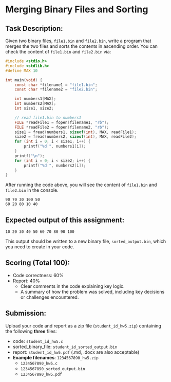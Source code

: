 # Merging Binary Files and Sorting

## Task Description:
Given two binary files, `file1.bin` and `file2.bin`, write a program that merges the two files and sorts the contents in ascending order. You can check the content of `file1.bin` and `file2.bin` via:
```c
#include <stdio.h>
#include <stdlib.h>
#define MAX 10

int main(void) {
    const char *filename1 = "file1.bin";
    const char *filename2 = "file2.bin";

    int numbers1[MAX];
    int numbers2[MAX];
    int size1, size2;

    // read file1.bin to numbers1
    FILE *readFile1 = fopen(filename1, "rb");
    FILE *readFile2 = fopen(filename2, "rb");
    size1 = fread(numbers1, sizeof(int), MAX, readFile1);
    size2 = fread(numbers2, sizeof(int), MAX, readFile2);
    for (int i = 0; i < size1; i++) {
        printf("%d ", numbers1[i]);
    }
    printf("\n");
    for (int i = 0; i < size2; i++) {
        printf("%d ", numbers2[i]);
    }
}
```
After running the code above, you will see the content of `file1.bin` and `file2.bin` in the console.
```
90 70 30 100 50 
60 20 80 10 40
```
## Expected output of this assignment:
```
10 20 30 40 50 60 70 80 90 100
```
This output should be written to a new binary file, `sorted_output.bin`, which you need to create in your code.

## Scoring (Total 100):
- Code correctness: 60%
- Report: 40%
    - Clear comments in the code explaining key logic.
    - A summary of how the problem was solved, including key decisions or challenges encountered.


## Submission:
Upload your code and report as a zip file (`student_id_hw5.zip`) containing the following **three** files:
- code: `student_id_hw5.c`
- sorted_binary_file: `student_id_sorted_output.bin`
- report: `student_id_hw5.pdf` (.md, .docx are also acceptable)
- **Example filenames**: `1234567890_hw5.zip`
    - `1234567890_hw5.c`
    - `1234567890_sorted_output.bin`
    - `1234567890_hw5.pdf`